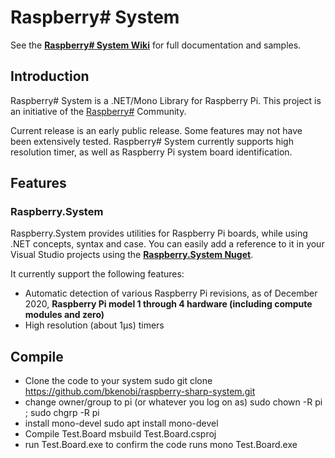 Raspberry# System
=================

See the **[Raspberry\# System Wiki](raspberry-sharp-system/wiki)** for full documentation and samples.

Introduction
------------
Raspberry# System is a .NET/Mono Library for Raspberry Pi. This project is an initiative of the [Raspberry#](http://www.raspberry-sharp.org) Community.

Current release is an early public release. Some features may not have been extensively tested.
Raspberry# System currently supports high resolution timer, as well as Raspberry Pi system board identification.

Features
--------

### Raspberry.System
Raspberry.System provides utilities for Raspberry Pi boards, while using .NET concepts, syntax and case.
You can easily add a reference to it in your Visual Studio projects using the **[Raspberry.System Nuget](https://www.nuget.org/packages/Raspberry.System)**.

It currently support the following features:
+ Automatic detection of various Raspberry Pi revisions, as of December 2020, **Raspberry Pi model 1 through 4 hardware (including compute modules and zero)**
+ High resolution (about 1µs) timers


Compile
-------
+ Clone the code to your system
  sudo git clone https://github.com/bkenobi/raspberry-sharp-system.git
+ change owner/group to pi (or whatever you log on as)
  sudo chown -R pi <development directory>;  sudo chgrp -R pi <development directory>
+ install mono-devel
  sudo apt install mono-devel
+ Compile Test.Board
  msbuild Test.Board.csproj
+ run Test.Board.exe to confirm the code runs
  mono Test.Board.exe
